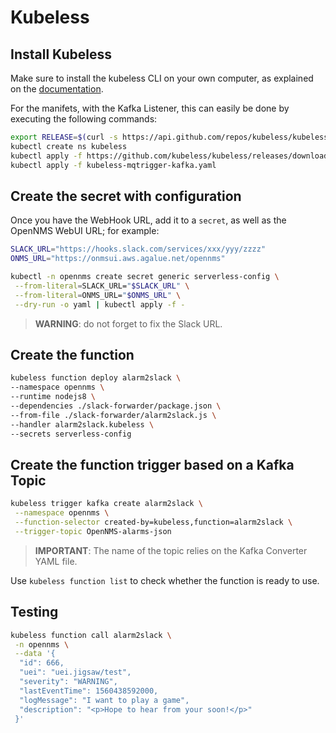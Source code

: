 # Kubeless

## Install Kubeless

Make sure to install the kubeless CLI on your own computer, as explained on the [documentation](https://kubeless.io/docs/quick-start/).

For the manifets, with the Kafka Listener, this can easily be done by executing the following commands:

```bash
export RELEASE=$(curl -s https://api.github.com/repos/kubeless/kubeless/releases/latest | grep tag_name | cut -d '"' -f 4)
kubectl create ns kubeless
kubectl apply -f https://github.com/kubeless/kubeless/releases/download/$RELEASE/kubeless-$RELEASE.yaml
kubectl apply -f kubeless-mqtrigger-kafka.yaml
```

## Create the secret with configuration

Once you have the WebHook URL, add it to a `secret`, as well as the OpenNMS WebUI URL; for example:

```bash
SLACK_URL="https://hooks.slack.com/services/xxx/yyy/zzzz"
ONMS_URL="https://onmsui.aws.agalue.net/opennms"

kubectl -n opennms create secret generic serverless-config \
 --from-literal=SLACK_URL="$SLACK_URL" \
 --from-literal=ONMS_URL="$ONMS_URL" \
 --dry-run -o yaml | kubectl apply -f -
```

> **WARNING**: do not forget to fix the Slack URL.

## Create the function

```bash
kubeless function deploy alarm2slack \
--namespace opennms \
--runtime nodejs8 \
--dependencies ./slack-forwarder/package.json \
--from-file ./slack-forwarder/alarm2slack.js \
--handler alarm2slack.kubeless \
--secrets serverless-config
```

## Create the function trigger based on a Kafka Topic

```bash
kubeless trigger kafka create alarm2slack \
 --namespace opennms \
 --function-selector created-by=kubeless,function=alarm2slack \
 --trigger-topic OpenNMS-alarms-json
```

> **IMPORTANT**: The name of the topic relies on the Kafka Converter YAML file.

Use `kubeless function list` to check whether the function is ready to use.

## Testing

```bash
kubeless function call alarm2slack \
 -n opennms \
 --data '{
  "id": 666,
  "uei": "uei.jigsaw/test",
  "severity": "WARNING",
  "lastEventTime": 1560438592000,
  "logMessage": "I want to play a game",
  "description": "<p>Hope to hear from your soon!</p>"
 }'
```
